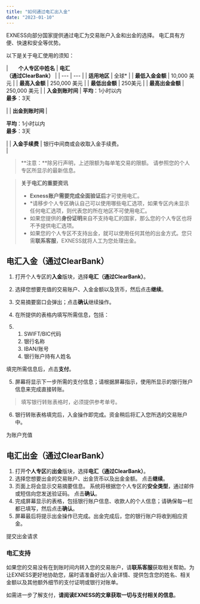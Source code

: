 ```yaml
---
title: "如何通过电汇出入金"
date: "2023-01-10"
---
```


EXNESS向部分国家提供通过电汇为交易账户入金和出金的选择。 电汇具有方便、快速和安全等优势。

以下是关于电汇使用的须知：

|       **个人专区中姓名** | **电汇  
（通过ClearBank）** |
| --- | --- |
| **适用地区** | 全球* |
| **最低入金金额** | 10,000 美元 |
| **最高入金额** | 250,000 美元 |
| **最低出金额** | 250美元 |
| **最高出金金额** | 250,000 美元 |
| **入金到账时间** | 
**平均**：1小时以内  
**最多**：3天  


 |
| **出金到账时间** | 

**平均**：1小时以内  
**最多**：3天

 |
| **入金手续费** | 银行中间商或会收取入金手续费。  
 |

> **注意：**除另行声明，上述限额为每单笔交易的限额。 请参照您的个人专区所显示的最新信息。

> **关于电汇的重要资讯**
> - **Exness账户需要完成全面验证后**才可使用电汇。
> - *请移步个人专区确认自己可以使用哪些电汇选项，如果专区内未显示任何电汇选项，则代表您的所在地区不可使用电汇。
> - 如果您提供的**身份证明**来自不支持电汇的国家，那么您的个人专区也将不予提供电汇选项。
> - 如果您的个人专区不支持出金，就可以使用任何其他的出金方式。您只需**联系客服**，EXNESS就将人工为您处理出金。

## **电汇入金（通过ClearBank）**

1. 打开个人专区的**入金**版块，选择**电汇（通过ClearBank）**。
2. 选择您想要充值的交易账户、入金金额以及货币，然后点击**继续**。
3. 交易摘要窗口会弹出；点击**确认**继续操作。
4. 在所提供的表格内填写所需信息，包括：

1. 1. SWIFT/BIC代码
    2. 银行名称
    3. IBAN/账号
    4. 银行账户持有人姓名

填完所需信息后，点击**支付**。

5. 屏幕将显示下一步所需的支付信息；请根据屏幕指示，使用所显示的银行账户信息来完成直接转账。

> 填写银行转账表格时，必须提供参考单号。

6. 银行转账表格填完后，入金操作即完成。资金稍后将汇入您所选的交易账户中。

为账户充值

## **电汇出金（通过ClearBank）**

1. 打开**个人专区**的**出金**版块，选择**电汇（通过ClearBank）**。
2. 选择您想要出金的交易账户、出金货币以及出金金额。 点击**继续**。
3. 页面上将会显示交易摘要信息。 系统将根据您个人专区的**安全类型**，通过邮件或短信向您发送验证码。 点击**确认**。
4. 完成屏幕显示的表格，包括银行账户信息、收款人的个人信息；请确保每一栏都已填写，然后点击**确认**。
5. 屏幕最后将提示出金操作已完成。出金完成后，您的银行账户将收到相应资金。

提交出金请求

### 电汇支持

如果您的交易没有在到账时间内转入您的交易账户，请**联系客服**获取相关帮助。为让EXNESS更好地协助您，届时请准备好出/入金详情、提供包含您的姓名、相关金额以及其他额外细节的支付证明或银行对账单。

如需进一步了解支付，**请阅读EXNESS的文章获取一切与支付相关的信息**。
